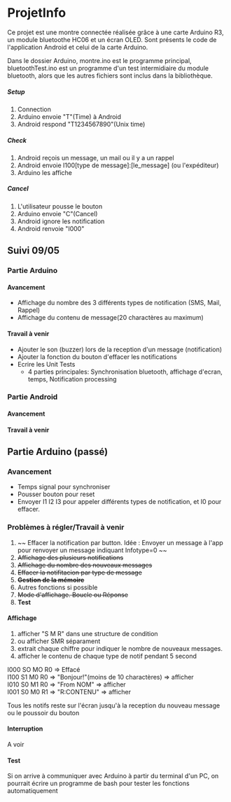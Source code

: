 # ProjetInfo
Ce projet est une montre connectée réalisée grâce à une carte Arduino R3, un module bluetoothe HC06 et un écran OLED.
Sont présents le code de l'application Android et celui de la carte Arduino.

Dans le dossier Arduino, montre.ino est le programme principal, bluetoothTest.ino est un programme d'un test intermidiaire du module bluetooth, alors que les autres fichiers sont inclus dans la bibliothèque. 

##### Setup
1. Connection
2. Arduino envoie "T"(Time) à Android
3. Android respond "T1234567890"(Unix time)

##### Check
1. Android reçois un message, un mail ou il y a un rappel
2. Android envoie I100[type de message]:[le_message] (ou l'expéditeur)
3. Arduino les affiche

##### Cancel
1. L'utilisateur pousse le bouton
2. Arduino envoie "C"(Cancel)
3. Android ignore les notification
4. Android renvoie "I000"

## Suivi 09/05
### Partie Arduino
#### Avancement
- Affichage du nombre des 3 différents types de notification (SMS, Mail, Rappel)
- Affichage du contenu de message(20 charactères au maximum)

#### Travail à venir
- Ajouter le son (buzzer) lors de la reception d'un message (notification)
- Ajouter la fonction du bouton d'effacer les notifications
- Ecrire les Unit Tests 
  - 4 parties principales: Synchronisation bluetooth, affichage d'ecran, temps, Notification processing 

### Partie Android
#### Avancement

#### Travail à venir






## Partie Arduino (passé)

### Avancement
- Temps signal pour synchroniser
- Pousser bouton pour reset
- Envoyer I1 I2 I3 pour appeler différents types de notification, et I0 pour effacer.

### Problèmes à régler/Travail à venir
1. ~~ Effacer la notification par button. Idée : Envoyer un message à l'app pour renvoyer un message indiquant Infotype=0 ~~
2. ~~Affichage des plusieurs notifications~~
3. ~~Affichage du nombre des nouveaux messages~~
4. ~~Effacer la notifitacion par type de message~~
5. ~~__Gestion de la mémoire__~~
6. Autres fonctions si possible
7. ~~Mode d'affichage. Boucle ou Réponse~~
8. __Test__


#### Affichage
1. afficher "S M R" dans une structure de condition
2. ou afficher SMR séparament
3. extrait chaque chiffre pour indiquer le nombre de nouveaux messages.
4. afficher le contenu de chaque type de notif pendant 5 second  

I000 SO MO R0 => Effacé  
I100 S1 M0 R0 => "Bonjour!"(moins de 10 charactères) => afficher  
I010 S0 M1 R0 => "From NOM" => afficher  
I001 S0 M0 R1 => "R:CONTENU" => afficher  

Tous les notifs reste sur l'écran jusqu'à la reception du nouveau message ou le poussoir du bouton  

#### Interruption
A voir

#### Test
Si on arrive à communiquer avec Arduino à partir du terminal d'un PC, on pourrait écrire un programme de bash pour tester les fonctions automatiquement
